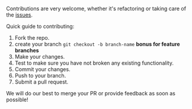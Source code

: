 Contributions are very welcome, whether it's refactoring or taking care of the [issues](http://github.com/gish/issues).

Quick guide to contributing:

1. Fork the repo.
2. create your branch `git checkout -b branch-name` **bonus for feature branches**
3. Make your changes.
4. Test to make sure you have not broken any existing functionality.
5. Commit your changes.
6. Push to your branch.
7. Submit a pull request.

We will do our best to merge your PR or provide feedback as soon as possible!